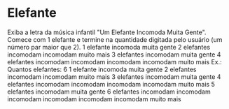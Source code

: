 # Elefante
Exiba a letra da música infantil "Um Elefante Incomoda Muita Gente". Comece com 1 elefante e termine na quantidade digitada pelo usuário (um número par maior que 2).  1 elefante incomoda muita gente 2 elefantes incomodam incomodam muito mais  3 elefantes incomodam muita gente 4 elefantes incomodam incomodam incomodam incomodam muito mais Ex.:  Quantos elefantes: 6  1 elefante incomoda muita gente 2 elefantes incomodam incomodam muito mais  3 elefantes incomodam muita gente 4 elefantes incomodam incomodam incomodam incomodam muito mais  5 elefantes incomodam muita gente 6 elefantes incomodam incomodam incomodam incomodam incomodam incomodam muito mais
